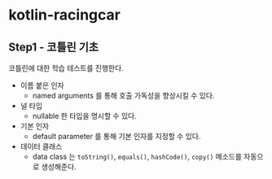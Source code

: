 # kotlin-racingcar

## Step1 - 코틀린 기초

코틀린에 대한 학습 테스트를 진행한다.

- 이름 붙은 인자
    - named arguments 를 통해 호출 가독성을 향상시킬 수 있다.
- 널 타입
    - nullable 한 타입을 명시할 수 있다.
- 기본 인자
    - default parameter 를 통해 기본 인자를 지정할 수 있다.
- 데이터 클래스
    - data class 는 `toString()`, `equals()`, `hashCode()`, `copy()` 메소드를 자동으로 생성해준다.
